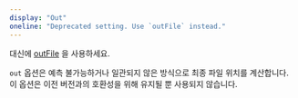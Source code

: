 ```yaml
---
display: "Out"
oneline: "Deprecated setting. Use `outFile` instead."
---
```


대신에 [outFile](#outFile) 을 사용하세요.

`out` 옵션은 예측 불가능하거나 일관되지 않은 방식으로 최종 파일 위치를 계산합니다.
이 옵션은 이전 버전과의 호환성을 위해 유지될 뿐 사용되지 않습니다.
